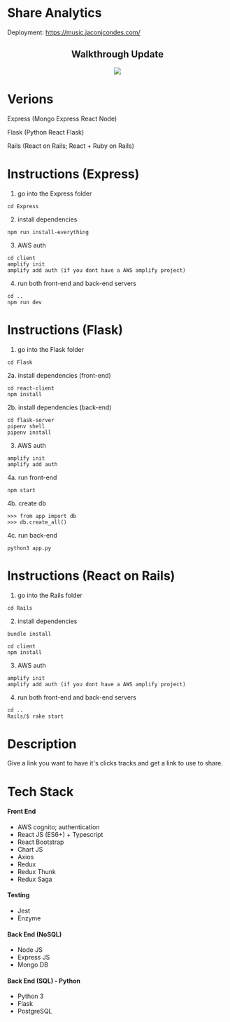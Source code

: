 # Share Analytics

Deployment: https://music.jaconjcondes.com/

## <center>Walkthrough Update</center>

<p align="center">
<img src="walkthrough.gif" />
</p>

# Verions

Express (Mongo Express React Node)

Flask (Python React Flask)

Rails (React on Rails; React + Ruby on Rails)

# Instructions (Express)

1. go into the Express folder
```
cd Express
```

2. install dependencies 
```
npm run install-everything
```

3. AWS auth
```
cd client
amplify init
amplify add auth (if you dont have a AWS amplify project)
```

4. run both front-end and back-end servers
```
cd ..
npm run dev
```

# Instructions (Flask)

1. go into the Flask folder
```
cd Flask
```

2a. install dependencies (front-end)
```
cd react-client
npm install
```

2b. install dependencies (back-end)
```
cd flask-server
pipenv shell
pipenv install
```

3. AWS auth
```
amplify init
amplify add auth
```

4a. run front-end 
```
npm start
```

4b. create db
```
>>> from app import db
>>> db.create_all()
```

4c. run back-end
```
python3 app.py
```

# Instructions (React on Rails)

1. go into the Rails folder
```
cd Rails
```

2. install dependencies 
```
bundle install

cd client
npm install
```

3. AWS auth
```
amplify init
amplify add auth (if you dont have a AWS amplify project)
```

4. run both front-end and back-end servers
```
cd ..
Rails/$ rake start
```

# Description

Give a link you want to have it's clicks tracks and get a link to use to share.

# Tech Stack

#### Front End

- AWS cognito; authentication
- React JS (ES6+) + Typescript
- React Bootstrap
- Chart JS
- Axios
- Redux
- Redux Thunk
- Redux Saga

#### Testing

- Jest
- Enzyme

#### Back End (NoSQL)

- Node JS
- Express JS
- Mongo DB

#### Back End (SQL) - Python

- Python 3
- Flask
- PostgreSQL
